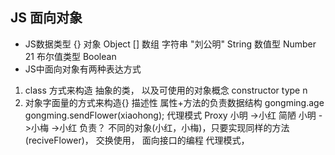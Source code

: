 ## JS 面向对象
- JS数据类型
{}  对象    Object
[]  数组
字符串 "刘公明" String
数值型 Number 21
布尔值类型 Boolean
- JS中面向对象有两种表达方式
1.  class 方式来构造
抽象的类，  以及可使用的对象概念 constructor    type    n
2.  对象字面量的方式来构造{}  描述性
属性+方法的负责数据结构
gongming.age gongming.sendFlower(xiaohong);
代理模式 Proxy
小明 ->小红  简陋
小明 ->小梅 ->小红  负责？
不同的对象(小红，小梅)，只要实现同样的方法
(reciveFlower)，    交换使用，  面向接口的编程
代理模式，